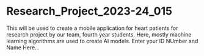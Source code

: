 # Research_Project_2023-24_015
This will be used to create a mobile application for heart patients for research project by our team, fourth year students. Here, mostly machine learning algorithms are used to create AI models.
Enter your ID NUmber and Name Here...
